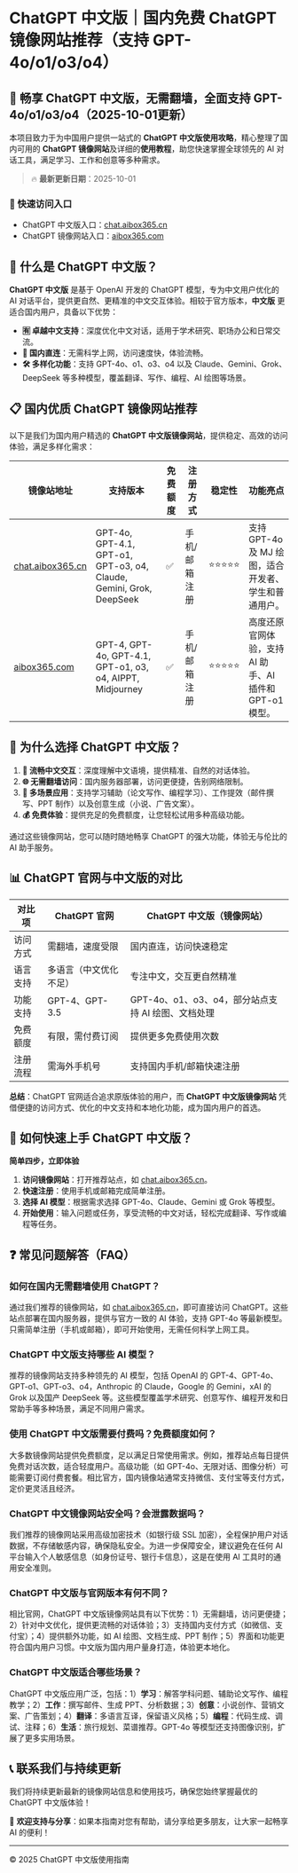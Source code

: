 # ChatGPT 中文版｜国内免费 ChatGPT 镜像网站推荐（支持 GPT-4o/o1/o3/o4）

## 📢 畅享 ChatGPT 中文版，无需翻墙，全面支持 GPT-4o/o1/o3/o4（2025-10-01更新）

本项目致力于为中国用户提供一站式的 **ChatGPT 中文版使用攻略**，精心整理了国内可用的 **ChatGPT 镜像网站**及详细的**使用教程**，助您快速掌握全球领先的 AI 对话工具，满足学习、工作和创意等多种需求。

> 🔥 **最新更新日期**：2025-10-01

### 🚀 快速访问入口

- ChatGPT 中文版入口：[chat.aibox365.cn](https://chat.aibox365.cn)  
- ChatGPT 镜像网站入口：[aibox365.com](https://aibox365.com)

## 🤔 什么是 ChatGPT 中文版？

**ChatGPT 中文版** 是基于 OpenAI 开发的 ChatGPT 模型，专为中文用户优化的 AI 对话平台，提供更自然、更精准的中文交互体验。相较于官方版本，**中文版** 更适合国内用户，具备以下优势：

- **🈶 卓越中文支持**：深度优化中文对话，适用于学术研究、职场办公和日常交流。  
- **🚀 国内直连**：无需科学上网，访问速度快，体验流畅。  
- **🛠️ 多样化功能**：支持 GPT-4o、o1、o3、o4 以及 Claude、Gemini、Grok、DeepSeek 等多种模型，覆盖翻译、写作、编程、AI 绘图等场景。

## 📋 国内优质 ChatGPT 镜像网站推荐

以下是我们为国内用户精选的 **ChatGPT 中文版镜像网站**，提供稳定、高效的访问体验，满足多样化需求：

| 镜像站地址 | 支持版本 | 免费额度 | 注册方式 | 稳定性 | 功能亮点 |
|------------|----------|----------|----------|--------|----------|
| [chat.aibox365.cn](https://chat.aibox365.cn) | GPT-4o, GPT-4.1, GPT-o1, GPT-o3, o4, Claude, Gemini, Grok, DeepSeek | ✅ | 手机/邮箱注册 | ⭐⭐⭐⭐⭐ | 支持 GPT-4o 及 MJ 绘图，适合开发者、学生和普通用户。 |
| [aibox365.com](https://aibox365.com) | GPT-4, GPT-4o, GPT-4.1, GPT-o1, o3, o4, AIPPT, Midjourney | ✅ | 手机/邮箱注册 | ⭐⭐⭐⭐⭐ | 高度还原官网体验，支持 AI 助手、AI 插件和 GPT-o1 模型。 |

## 🌟 为什么选择 ChatGPT 中文版？

1. **📝 流畅中文交互**：深度理解中文语境，提供精准、自然的对话体验。  
2. **🌐 无需翻墙访问**：国内服务器部署，访问更便捷，告别网络限制。  
3. **🎯 多场景应用**：支持学习辅助（论文写作、编程学习）、工作提效（邮件撰写、PPT 制作）以及创意生成（小说、广告文案）。  
4. **💰 免费体验**：提供充足的免费额度，让您轻松试用多种高级功能。

通过这些镜像网站，您可以随时随地畅享 ChatGPT 的强大功能，体验无与伦比的 AI 助手服务。

## 📊 ChatGPT 官网与中文版的对比

| 对比项 | ChatGPT 官网 | ChatGPT 中文版（镜像网站） |
|--------|--------------|----------------------------|
| 访问方式 | 需翻墙，速度受限 | 国内直连，访问快速稳定 |
| 语言支持 | 多语言（中文优化不足） | 专注中文，交互更自然精准 |
| 功能支持 | GPT-4、GPT-3.5 | GPT-4o、o1、o3、o4，部分站点支持 AI 绘图、文档处理 |
| 免费额度 | 有限，需付费订阅 | 提供更多免费使用次数 |
| 注册流程 | 需海外手机号 | 支持国内手机/邮箱快速注册 |

**总结**：ChatGPT 官网适合追求原版体验的用户，而 **ChatGPT 中文版镜像网站** 凭借便捷的访问方式、优化的中文支持和本地化功能，成为国内用户的首选。

## 📝 如何快速上手 ChatGPT 中文版？

**简单四步，立即体验**

1. **访问镜像网站**：打开推荐站点，如 [chat.aibox365.cn](https://chat.aibox365.cn)。  
2. **快速注册**：使用手机或邮箱完成简单注册。  
3. **选择 AI 模型**：根据需求选择 GPT-4o、Claude、Gemini 或 Grok 等模型。  
4. **开始使用**：输入问题或任务，享受流畅的中文对话，轻松完成翻译、写作或编程等任务。

## ❓ 常见问题解答（FAQ）

### 如何在国内无需翻墙使用 ChatGPT？

通过我们推荐的镜像网站，如 [chat.aibox365.cn](https://chat.aibox365.cn)，即可直接访问 ChatGPT。这些站点部署在国内服务器，提供与官方一致的 AI 体验，支持 GPT-4o 等最新模型。只需简单注册（手机或邮箱），即可开始使用，无需任何科学上网工具。

### ChatGPT 中文版支持哪些 AI 模型？

推荐的镜像网站支持多种领先的 AI 模型，包括 OpenAI 的 GPT-4、GPT-4o、GPT-o1、GPT-o3、o4，Anthropic 的 Claude，Google 的 Gemini，xAI 的 Grok 以及国产 DeepSeek 等。这些模型覆盖学术研究、创意写作、编程开发和日常助手等多种场景，满足不同用户需求。

### 使用 ChatGPT 中文版需要付费吗？免费额度如何？

大多数镜像网站提供免费额度，足以满足日常使用需求。例如，推荐站点每日提供免费对话次数，适合轻度用户。高级功能（如 GPT-4o、无限对话、图像分析）可能需要订阅付费套餐。相比官方，国内镜像站通常支持微信、支付宝等支付方式，定价更灵活且经济。

### ChatGPT 中文镜像网站安全吗？会泄露数据吗？

我们推荐的镜像网站采用高级加密技术（如银行级 SSL 加密），全程保护用户对话数据，不存储敏感内容，确保隐私安全。为进一步保障安全，建议避免在任何 AI 平台输入个人敏感信息（如身份证号、银行卡信息），这是在使用 AI 工具时的通用安全准则。

### ChatGPT 中文版与官网版本有何不同？

相比官网，ChatGPT 中文版镜像网站具有以下优势：1）无需翻墙，访问更便捷；2）针对中文优化，提供更流畅的对话体验；3）支持国内支付方式（如微信、支付宝）；4）提供额外功能，如 AI 绘图、文档生成、PPT 制作；5）界面和功能更符合国内用户习惯。中文版为国内用户量身打造，体验更本地化。

### ChatGPT 中文版适合哪些场景？

ChatGPT 中文版应用广泛，包括：1）**学习**：解答学科问题、辅助论文写作、编程教学；2）**工作**：撰写邮件、生成 PPT、分析数据；3）**创意**：小说创作、营销文案、广告策划；4）**翻译**：多语言互译，保留语义风格；5）**编程**：代码生成、调试、注释；6）**生活**：旅行规划、菜谱推荐。GPT-4o 等模型还支持图像识别，扩展了更多实用场景。

## 📞 联系我们与持续更新

我们将持续更新最新的镜像网站信息和使用技巧，确保您始终掌握最优的 ChatGPT 中文版体验！

🌟 **欢迎支持与分享**：如果本指南对您有帮助，请分享给更多朋友，让大家一起畅享 AI 的便利！

---

© 2025 ChatGPT 中文版使用指南
